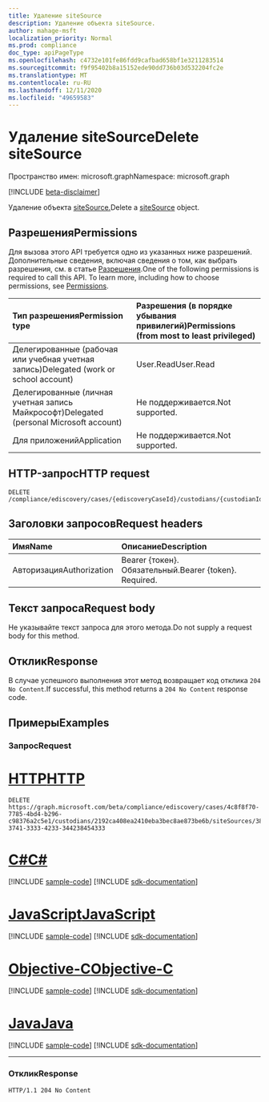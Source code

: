 ```yaml
---
title: Удаление siteSource
description: Удаление объекта siteSource.
author: mahage-msft
localization_priority: Normal
ms.prod: compliance
doc_type: apiPageType
ms.openlocfilehash: c4732e101fe86fdd9cafbad658bf1e3211283514
ms.sourcegitcommit: f9f95402b8a15152ede90dd736b03d532204fc2e
ms.translationtype: MT
ms.contentlocale: ru-RU
ms.lasthandoff: 12/11/2020
ms.locfileid: "49659583"
---
```

# <a name="delete-sitesource"></a><span data-ttu-id="2d790-103">Удаление siteSource</span><span class="sxs-lookup"><span data-stu-id="2d790-103">Delete siteSource</span></span>

<span data-ttu-id="2d790-104">Пространство имен: microsoft.graph</span><span class="sxs-lookup"><span data-stu-id="2d790-104">Namespace: microsoft.graph</span></span>

[!INCLUDE [beta-disclaimer](../../includes/beta-disclaimer.md)]

<span data-ttu-id="2d790-105">Удаление объекта [siteSource.](../resources/sitesource.md)</span><span class="sxs-lookup"><span data-stu-id="2d790-105">Delete a [siteSource](../resources/sitesource.md) object.</span></span>

## <a name="permissions"></a><span data-ttu-id="2d790-106">Разрешения</span><span class="sxs-lookup"><span data-stu-id="2d790-106">Permissions</span></span>

<span data-ttu-id="2d790-p101">Для вызова этого API требуется одно из указанных ниже разрешений. Дополнительные сведения, включая сведения о том, как выбрать разрешения, см. в статье [Разрешения](/graph/permissions-reference).</span><span class="sxs-lookup"><span data-stu-id="2d790-p101">One of the following permissions is required to call this API. To learn more, including how to choose permissions, see [Permissions](/graph/permissions-reference).</span></span>

|<span data-ttu-id="2d790-109">Тип разрешения</span><span class="sxs-lookup"><span data-stu-id="2d790-109">Permission type</span></span>|<span data-ttu-id="2d790-110">Разрешения (в порядке убывания привилегий)</span><span class="sxs-lookup"><span data-stu-id="2d790-110">Permissions (from most to least privileged)</span></span>|
|:---|:---|
|<span data-ttu-id="2d790-111">Делегированные (рабочая или учебная учетная запись)</span><span class="sxs-lookup"><span data-stu-id="2d790-111">Delegated (work or school account)</span></span>|<span data-ttu-id="2d790-112">User.Read</span><span class="sxs-lookup"><span data-stu-id="2d790-112">User.Read</span></span>|
|<span data-ttu-id="2d790-113">Делегированные (личная учетная запись Майкрософт)</span><span class="sxs-lookup"><span data-stu-id="2d790-113">Delegated (personal Microsoft account)</span></span>|<span data-ttu-id="2d790-114">Не поддерживается.</span><span class="sxs-lookup"><span data-stu-id="2d790-114">Not supported.</span></span>|
|<span data-ttu-id="2d790-115">Для приложений</span><span class="sxs-lookup"><span data-stu-id="2d790-115">Application</span></span>|<span data-ttu-id="2d790-116">Не поддерживается.</span><span class="sxs-lookup"><span data-stu-id="2d790-116">Not supported.</span></span>|

## <a name="http-request"></a><span data-ttu-id="2d790-117">HTTP-запрос</span><span class="sxs-lookup"><span data-stu-id="2d790-117">HTTP request</span></span>

<!-- {
  "blockType": "ignored"
}
-->

``` http
DELETE /compliance/ediscovery/cases/{ediscoveryCaseId}/custodians/{custodianId}/siteSources/{siteSourceId}
```

## <a name="request-headers"></a><span data-ttu-id="2d790-118">Заголовки запросов</span><span class="sxs-lookup"><span data-stu-id="2d790-118">Request headers</span></span>

|<span data-ttu-id="2d790-119">Имя</span><span class="sxs-lookup"><span data-stu-id="2d790-119">Name</span></span>|<span data-ttu-id="2d790-120">Описание</span><span class="sxs-lookup"><span data-stu-id="2d790-120">Description</span></span>|
|:---|:---|
|<span data-ttu-id="2d790-121">Авторизация</span><span class="sxs-lookup"><span data-stu-id="2d790-121">Authorization</span></span>|<span data-ttu-id="2d790-p102">Bearer {токен}. Обязательный.</span><span class="sxs-lookup"><span data-stu-id="2d790-p102">Bearer {token}. Required.</span></span>|

## <a name="request-body"></a><span data-ttu-id="2d790-124">Текст запроса</span><span class="sxs-lookup"><span data-stu-id="2d790-124">Request body</span></span>

<span data-ttu-id="2d790-125">Не указывайте текст запроса для этого метода.</span><span class="sxs-lookup"><span data-stu-id="2d790-125">Do not supply a request body for this method.</span></span>

## <a name="response"></a><span data-ttu-id="2d790-126">Отклик</span><span class="sxs-lookup"><span data-stu-id="2d790-126">Response</span></span>

<span data-ttu-id="2d790-127">В случае успешного выполнения этот метод возвращает код отклика `204 No Content`.</span><span class="sxs-lookup"><span data-stu-id="2d790-127">If successful, this method returns a `204 No Content` response code.</span></span>

## <a name="examples"></a><span data-ttu-id="2d790-128">Примеры</span><span class="sxs-lookup"><span data-stu-id="2d790-128">Examples</span></span>

### <a name="request"></a><span data-ttu-id="2d790-129">Запрос</span><span class="sxs-lookup"><span data-stu-id="2d790-129">Request</span></span>


# <a name="http"></a>[<span data-ttu-id="2d790-130">HTTP</span><span class="sxs-lookup"><span data-stu-id="2d790-130">HTTP</span></span>](#tab/http)
<!-- {
  "blockType": "request",
  "name": "delete_sitesource"
}
-->

``` http
DELETE https://graph.microsoft.com/beta/compliance/ediscovery/cases/4c8f8f70-7785-4bd4-b296-c98376a2c5e1/custodians/2192ca408ea2410eba3bec8ae873be6b/siteSources/38304445-3741-3333-4233-344238454333
```
# <a name="c"></a>[<span data-ttu-id="2d790-131">C#</span><span class="sxs-lookup"><span data-stu-id="2d790-131">C#</span></span>](#tab/csharp)
[!INCLUDE [sample-code](../includes/snippets/csharp/delete-sitesource-csharp-snippets.md)]
[!INCLUDE [sdk-documentation](../includes/snippets/snippets-sdk-documentation-link.md)]

# <a name="javascript"></a>[<span data-ttu-id="2d790-132">JavaScript</span><span class="sxs-lookup"><span data-stu-id="2d790-132">JavaScript</span></span>](#tab/javascript)
[!INCLUDE [sample-code](../includes/snippets/javascript/delete-sitesource-javascript-snippets.md)]
[!INCLUDE [sdk-documentation](../includes/snippets/snippets-sdk-documentation-link.md)]

# <a name="objective-c"></a>[<span data-ttu-id="2d790-133">Objective-C</span><span class="sxs-lookup"><span data-stu-id="2d790-133">Objective-C</span></span>](#tab/objc)
[!INCLUDE [sample-code](../includes/snippets/objc/delete-sitesource-objc-snippets.md)]
[!INCLUDE [sdk-documentation](../includes/snippets/snippets-sdk-documentation-link.md)]

# <a name="java"></a>[<span data-ttu-id="2d790-134">Java</span><span class="sxs-lookup"><span data-stu-id="2d790-134">Java</span></span>](#tab/java)
[!INCLUDE [sample-code](../includes/snippets/java/delete-sitesource-java-snippets.md)]
[!INCLUDE [sdk-documentation](../includes/snippets/snippets-sdk-documentation-link.md)]

---


### <a name="response"></a><span data-ttu-id="2d790-135">Отклик</span><span class="sxs-lookup"><span data-stu-id="2d790-135">Response</span></span>

<!-- {
  "blockType": "response",
  "truncated": true
}
-->

``` http
HTTP/1.1 204 No Content
```
